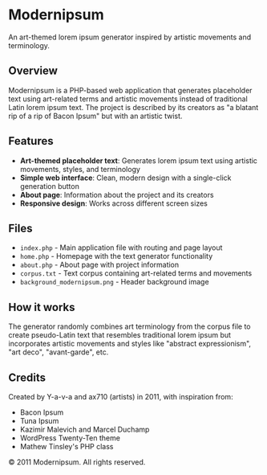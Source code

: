 # Modernipsum

An art-themed lorem ipsum generator inspired by artistic movements and terminology.

## Overview

Modernipsum is a PHP-based web application that generates placeholder text using art-related terms and artistic movements instead of traditional Latin lorem ipsum text. The project is described by its creators as "a blatant rip of a rip of Bacon Ipsum" but with an artistic twist.

## Features

- **Art-themed placeholder text**: Generates lorem ipsum text using artistic movements, styles, and terminology
- **Simple web interface**: Clean, modern design with a single-click generation button
- **About page**: Information about the project and its creators
- **Responsive design**: Works across different screen sizes

## Files

- `index.php` - Main application file with routing and page layout
- `home.php` - Homepage with the text generator functionality
- `about.php` - About page with project information
- `corpus.txt` - Text corpus containing art-related terms and movements
- `background_modernipsum.png` - Header background image

## How it works

The generator randomly combines art terminology from the corpus file to create pseudo-Latin text that resembles traditional lorem ipsum but incorporates artistic movements and styles like "abstract expressionism", "art deco", "avant-garde", etc.

## Credits

Created by Y-a-v-a and ax710 (artists) in 2011, with inspiration from:
- Bacon Ipsum
- Tuna Ipsum  
- Kazimir Malevich and Marcel Duchamp
- WordPress Twenty-Ten theme
- Mathew Tinsley's PHP class

© 2011 Modernipsum. All rights reserved.